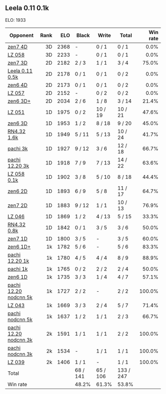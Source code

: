 ## Leela 0.11 0.1k ##

ELO: 1933

Opponent | Rank | ELO | Black | Write | Total | Win rate
---------|-----:|----:|-------|-------|-------|-------:
[zen7 4D](zen7%204D.md) | 3D | 2368 | - | 0 / 1 | 0 / 1 | 0.0%
[LZ 058](LZ%20058.md) | 3D | 2233 | - | 0 / 1 | 0 / 1 | 0.0%
[zen7 3D](zen7%203D.md) | 2D | 2182 | 2 / 3 | 1 / 1 | 3 / 4 | 75.0%
[Leela 0.11 0.5k](Leela%200.11%200.5k.md) | 2D | 2178 | 0 / 1 | 0 / 1 | 0 / 2 | 0.0%
[zen6 4D](zen6%204D.md) | 2D | 2173 | 0 / 1 | 0 / 1 | 0 / 2 | 0.0%
[LZ 057](LZ%20057.md) | 2D | 2152 | - | 0 / 2 | 0 / 2 | 0.0%
[zen6 3D+](zen6%203D+.md) | 2D | 2034 | 2 / 6 | 1 / 8 | 3 / 14 | 21.4%
[LZ 051](LZ%20051.md) | 1D | 1975 | 0 / 2 | 10 / 19 | 10 / 21 | 47.6%
[zen6 3D](zen6%203D.md) | 1D | 1953 | 1 / 2 | 8 / 18 | 9 / 20 | 45.0%
[RN4.32 1.6k](RN4.32%201.6k.md) | 1D | 1949 | 5 / 11 | 5 / 13 | 10 / 24 | 41.7%
[pachi 3k](pachi%203k.md) | 1D | 1927 | 9 / 12 | 3 / 6 | 12 / 18 | 66.7%
[pachi 12.20 3k](pachi%2012.20%203k.md) | 1D | 1918 | 7 / 9 | 7 / 13 | 14 / 22 | 63.6%
[LZ 058 0.1k](LZ%20058%200.1k.md) | 1D | 1902 | 3 / 8 | 5 / 10 | 8 / 18 | 44.4%
[zen6 2D](zen6%202D.md) | 1D | 1893 | 6 / 9 | 5 / 8 | 11 / 17 | 64.7%
[zen7 2D](zen7%202D.md) | 1D | 1883 | 9 / 12 | 1 / 1 | 10 / 13 | 76.9%
[LZ 046](LZ%20046.md) | 1D | 1869 | 1 / 2 | 4 / 13 | 5 / 15 | 33.3%
[RN4.32 0.8k](RN4.32%200.8k.md) | 1D | 1842 | 0 / 1 | 3 / 5 | 3 / 6 | 50.0%
[zen7 1D](zen7%201D.md) | 1D | 1800 | 3 / 5 | - | 3 / 5 | 60.0%
[zen6 1D+](zen6%201D+.md) | 1k | 1782 | 5 / 6 | - | 5 / 6 | 83.3%
[pachi 12.20 1k](pachi%2012.20%201k.md) | 1k | 1780 | 4 / 5 | 4 / 4 | 8 / 9 | 88.9%
[pachi 1k](pachi%201k.md) | 1k | 1765 | 0 / 2 | 2 / 2 | 2 / 4 | 50.0%
[zen6 1D](zen6%201D.md) | 1k | 1735 | 3 / 3 | 1 / 4 | 4 / 7 | 57.1%
[pachi 12.20 nodcnn 5k](pachi%2012.20%20nodcnn%205k.md) | 1k | 1727 | 2 / 2 | - | 2 / 2 | 100.0%
[LZ 043](LZ%20043.md) | 1k | 1669 | 3 / 3 | 2 / 4 | 5 / 7 | 71.4%
[pachi nodcnn 5k](pachi%20nodcnn%205k.md) | 1k | 1637 | 1 / 2 | 1 / 1 | 2 / 3 | 66.7%
[pachi 12.20 nodcnn 3k](pachi%2012.20%20nodcnn%203k.md) | 2k | 1591 | 1 / 1 | 1 / 1 | 2 / 2 | 100.0%
[pachi nodcnn 3k](pachi%20nodcnn%203k.md) | 2k | 1534 | - | 1 / 1 | 1 / 1 | 100.0%
[LZ 039](LZ%20039.md) | 2k | 1406 | 1 / 1 | - | 1 / 1 | 100.0%
Total | | | 68 / 141 | 65 / 106 | 133 / 247 | 
Win rate| | | 48.2% | 61.3% | 53.8% | 
